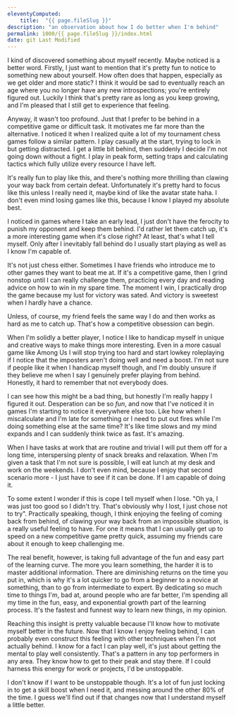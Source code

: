 ```yaml
---
eleventyComputed:
    title:  "{{ page.fileSlug }}"
description: "an observation about how I do better when I'm behind"
permalink: 1000/{{ page.fileSlug }}/index.html
date: git Last Modified
---
```


I kind of discovered something about myself recently. Maybe noticed is a better word. Firstly, I just want to mention that it's pretty fun to notice to something new about yourself. How often does that happen, especially as we get older and more static? I think it would be sad to eventually reach an age where you no longer have any new introspections; you're entirely figured out. Luckily I think that's pretty rare as long as you keep growing, and I'm pleased that I still get to experience that feeling.

Anyway, it wasn't too profound. Just that I prefer to be behind in a competitive game or difficult task. It motivates me far more than the alternative. I noticed it when I realized quite a lot of my tournament chess games follow a similar pattern. I play casually at the start, trying to lock in but getting distracted. I get a little bit behind, then suddenly I decide I'm not going down without a fight. I play in peak form, setting traps and calculating tactics which fully utilize every resource I have left.

It's really fun to play like this, and there's nothing more thrilling than clawing your way back from certain defeat. Unfortunately it's pretty hard to focus like this unless I really need it, maybe kind of like the avatar state haha. I don't even mind losing games like this, because I know I played my absolute best.

I noticed in games where I take an early lead, I just don't have the ferocity to punish my opponent and keep them behind. I'd rather let them catch up, it's a more interesting game when it's close right? At least, that's what I tell myself. Only after I inevitably fall behind do I usually start playing as well as I know I'm capable of.

It's not just chess either. Sometimes I have friends who introduce me to other games they want to beat me at. If it's a competitive game, then I grind nonstop until I can really challenge them, practicing every day and reading advice on how to win in my spare time. The moment I win, I practically drop the game because my lust for victory was sated. And victory is sweetest when I hardly have a chance. 

Unless, of course, my friend feels the same way I do and then works as hard as me to catch up. That's how a competitive obsession can begin.

When I'm solidly a better player, I notice I like to handicap myself in unique and creative ways to make things more interesting. Even in a more casual game like Among Us I will stop trying too hard and start lowkey roleplaying if I notice that the imposters aren't doing well and need a boost. I'm not sure if people like it when I handicap myself though, and I'm doubly unsure if they believe me when I say I genuinely prefer playing from behind. Honestly, it hard to remember that not everybody does.

I can see how this might be a bad thing, but honestly I'm really happy I figured it out. Desperation can be so _fun_, and now that I've noticed it in games I'm starting to notice it everywhere else too. Like how when I miscalculate and I'm late for something or I need to put out fires while I'm doing something else at the same time? It's like time slows and my mind expands and I can suddenly think twice as fast. It's amazing.

When I have tasks at work that are routine and trivial I will put them off for a long time, interspersing plenty of snack breaks and relaxation. When I'm given a task that I'm not sure is possible, I will eat lunch at my desk and work on the weekends. I don't even mind, because I enjoy that second scenario more - I just have to see if it can be done. If I am capable of doing it. 

To some extent I wonder if this is cope I tell myself when I lose. "Oh ya, I was just too good so I didn't try. That's obviously why I lost, I just chose not to try". Practically speaking, though, I think enjoying the feeling of coming back from behind, of clawing your way back from an impossible situation, is a really useful feeling to have. For one it means that I can usually get up to speed on a new competitive game pretty quick, assuming my friends care about it enough to keep challenging me. 

The real benefit, however, is taking full advantage of the fun and easy part of the learning curve. The more you learn something, the harder it is to master additional information. There are diminishing returns on the time you put in, which is why it's a lot quicker to go from a beginner to a novice at something, than to go from intermediate to expert. By dedicating so much time to things I'm, bad at, around people who are far better, I'm spending all my time in the fun, easy, and exponential growth part of the learning process. It's the fastest and funnest way to learn new things, in my opinion.

Reaching this insight is pretty valuable because I'll know how to motivate myself better in the future. Now that I know I enjoy feeling behind, I can probably even construct this feeling with other techniques when I'm not actually behind. I know for a fact I can play well, it's just about getting the mental to play well consistently. That's a pattern in any top performers in any area. They know how to get to their peak and stay there. If I could harness this energy for work or projects, I'd be unstoppable.

I don't know if I want to be unstoppable though. It's a lot of fun just locking in to get a skill boost when I need it, and messing around the other 80% of the time. I guess we'll find out if that changes now that I understand myself a little better.